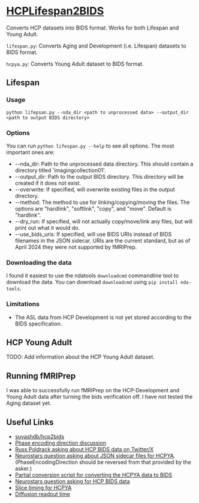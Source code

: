 # [HCPLifespan2BIDS](https://github.com/ellisdg/HCPLifespan2BIDS)
Converts HCP datasets into BIDS format. Works for both Lifespan and Young Adult.

`lifespan.py`: Converts Aging and Development (i.e. Lifespan) datasets to BIDS format.

`hcpya.py`: Converts Young Adult dataset to BIDS format.

## Lifespan
### Usage

```
python lifepsan.py --nda_dir <path to unprocessed data> --output_dir <path to output BIDS directory>
```

### Options
You can run `python lifespan.py --help` to see all options. The most important ones are:
* --nda_dir: Path to the unprocessed data directory. This should contain a directory titled 'imagingcollection01'.
* --output_dir: Path to the output BIDS directory. This directory will be created if it does not exist.
* --overwrite: If specified, will overwrite existing files in the output directory.
* --method: The method to use for linking/copying/moving the files. 
The options are "hardlink", "softlink", "copy", and "move". Default is "hardlink".
* --dry_run: If specified, will not actually copy/move/link any files, but will print out what it would do.
* --use_bids_uris: If specified, will use BIDS URIs instead of BIDS filenames in the JSON sidecar. 
URIs are the current standard, but as of April 2024 they were not supported by fMRIPrep.

### Downloading the data
I found it easiest to use the ndatools `downloadcmd` commandline tool to download the data. You can download `downloadcmd` using `pip install nda-tools`.

### Limitations
* The ASL data from HCP Development is not yet stored according to the BIDS specification. 

## HCP Young Adult
TODO: Add information about the HCP Young Adult dataset.

## Running fMRIPrep
I was able to successfully run fMRIPrep on the HCP-Development and Young Adult data after turning the bids verification off.
I have not tested the Aging dataset yet.

## Useful Links
* [suyashdb/hcp2bids](https://github.com/suyashdb/hcp2bids)
* [Phase encoding direction discussion](https://github.com/suyashdb/hcp2bids/issues/16)
* [Russ Poldrack asking about HCP BIDS data on Twitter/X](https://twitter.com/russpoldrack/status/1300877693957726208?lang=en)
* [Neurostars question asking about JSON sidecar files for HCPYA](https://neurostars.org/t/fmriprep-hcp-data-fieldmap-correction-looks-inverted/25867).
  (PhaseEncodingDirection should be reversed from that provided by the asker.)
* [Partial conversion script for converting the HCPYA data to BIDS](https://github.com/datalad-datasets/hcp-functional-connectivity/pull/1/commits/e02970aab710a9c006c12be9cf5b442cc06d1f16)
* [Neurostars question asking for HCP BIDS data](https://neurostars.org/t/unprocessed-hcp-data-in-bids-format-for-fmriprep/24767/4)
* [Slice timing for HCPYA](https://wiki.humanconnectome.org/docs/HCP%20fMRI%20slice-timing%20acquisition%20parameters.html)
* [Diffusion readout time](https://neurostars.org/t/what-is-the-totalreadouttime-of-hcp-dwi-data/19622)

